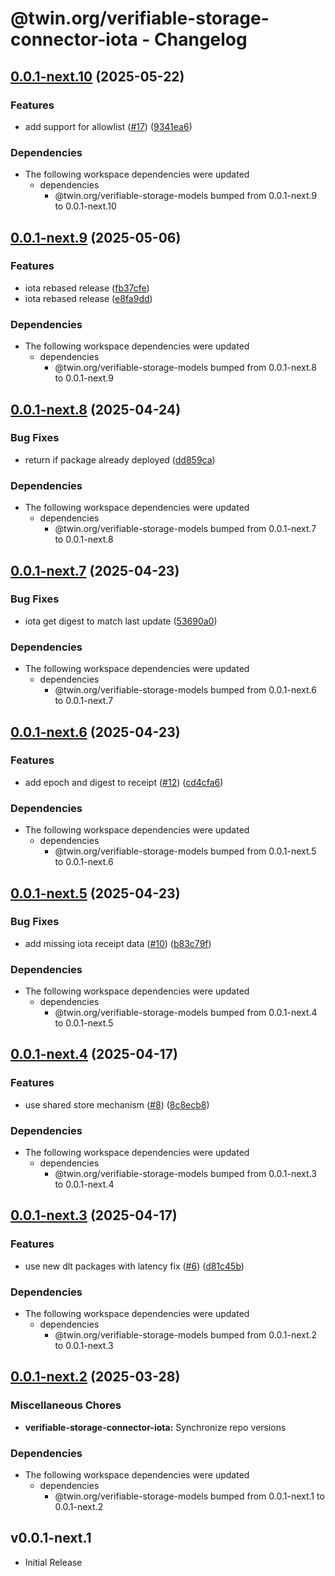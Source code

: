 # @twin.org/verifiable-storage-connector-iota - Changelog

## [0.0.1-next.10](https://github.com/twinfoundation/verifiable-storage/compare/verifiable-storage-connector-iota-v0.0.1-next.9...verifiable-storage-connector-iota-v0.0.1-next.10) (2025-05-22)


### Features

* add support for allowlist ([#17](https://github.com/twinfoundation/verifiable-storage/issues/17)) ([9341ea6](https://github.com/twinfoundation/verifiable-storage/commit/9341ea6b95dfbf2a5dc70a53e5979d7d0e8b2de6))


### Dependencies

* The following workspace dependencies were updated
  * dependencies
    * @twin.org/verifiable-storage-models bumped from 0.0.1-next.9 to 0.0.1-next.10

## [0.0.1-next.9](https://github.com/twinfoundation/verifiable-storage/compare/verifiable-storage-connector-iota-v0.0.1-next.8...verifiable-storage-connector-iota-v0.0.1-next.9) (2025-05-06)


### Features

* iota rebased release ([fb37cfe](https://github.com/twinfoundation/verifiable-storage/commit/fb37cfec62abe862bcb9b2285564b8ee6e59849b))
* iota rebased release ([e8fa9dd](https://github.com/twinfoundation/verifiable-storage/commit/e8fa9dd2a8a9c375ffc465f9b5c2048f6b0dca47))


### Dependencies

* The following workspace dependencies were updated
  * dependencies
    * @twin.org/verifiable-storage-models bumped from 0.0.1-next.8 to 0.0.1-next.9

## [0.0.1-next.8](https://github.com/twinfoundation/verifiable-storage/compare/verifiable-storage-connector-iota-v0.0.1-next.7...verifiable-storage-connector-iota-v0.0.1-next.8) (2025-04-24)


### Bug Fixes

* return if package already deployed ([dd859ca](https://github.com/twinfoundation/verifiable-storage/commit/dd859caadb7fa8323e214f6920e61e96202b4039))


### Dependencies

* The following workspace dependencies were updated
  * dependencies
    * @twin.org/verifiable-storage-models bumped from 0.0.1-next.7 to 0.0.1-next.8

## [0.0.1-next.7](https://github.com/twinfoundation/verifiable-storage/compare/verifiable-storage-connector-iota-v0.0.1-next.6...verifiable-storage-connector-iota-v0.0.1-next.7) (2025-04-23)


### Bug Fixes

* iota get digest to match last update ([53690a0](https://github.com/twinfoundation/verifiable-storage/commit/53690a0ffa9d38a69d184c90f975cc67199a5808))


### Dependencies

* The following workspace dependencies were updated
  * dependencies
    * @twin.org/verifiable-storage-models bumped from 0.0.1-next.6 to 0.0.1-next.7

## [0.0.1-next.6](https://github.com/twinfoundation/verifiable-storage/compare/verifiable-storage-connector-iota-v0.0.1-next.5...verifiable-storage-connector-iota-v0.0.1-next.6) (2025-04-23)


### Features

* add epoch and digest to receipt ([#12](https://github.com/twinfoundation/verifiable-storage/issues/12)) ([cd4cfa6](https://github.com/twinfoundation/verifiable-storage/commit/cd4cfa6bee19ee9b9896447d0b773bffd57fddf1))


### Dependencies

* The following workspace dependencies were updated
  * dependencies
    * @twin.org/verifiable-storage-models bumped from 0.0.1-next.5 to 0.0.1-next.6

## [0.0.1-next.5](https://github.com/twinfoundation/verifiable-storage/compare/verifiable-storage-connector-iota-v0.0.1-next.4...verifiable-storage-connector-iota-v0.0.1-next.5) (2025-04-23)


### Bug Fixes

* add missing iota receipt data ([#10](https://github.com/twinfoundation/verifiable-storage/issues/10)) ([b83c79f](https://github.com/twinfoundation/verifiable-storage/commit/b83c79fb453bb45af7c347dd7688eddbafdb442e))


### Dependencies

* The following workspace dependencies were updated
  * dependencies
    * @twin.org/verifiable-storage-models bumped from 0.0.1-next.4 to 0.0.1-next.5

## [0.0.1-next.4](https://github.com/twinfoundation/verifiable-storage/compare/verifiable-storage-connector-iota-v0.0.1-next.3...verifiable-storage-connector-iota-v0.0.1-next.4) (2025-04-17)


### Features

* use shared store mechanism ([#8](https://github.com/twinfoundation/verifiable-storage/issues/8)) ([8c8ecb8](https://github.com/twinfoundation/verifiable-storage/commit/8c8ecb83d32431952c594ea23d37040991f5b4d3))


### Dependencies

* The following workspace dependencies were updated
  * dependencies
    * @twin.org/verifiable-storage-models bumped from 0.0.1-next.3 to 0.0.1-next.4

## [0.0.1-next.3](https://github.com/twinfoundation/verifiable-storage/compare/verifiable-storage-connector-iota-v0.0.1-next.2...verifiable-storage-connector-iota-v0.0.1-next.3) (2025-04-17)


### Features

* use new dlt packages with latency fix ([#6](https://github.com/twinfoundation/verifiable-storage/issues/6)) ([d81c45b](https://github.com/twinfoundation/verifiable-storage/commit/d81c45bce035864a41bbd498815169d7257fbcb8))


### Dependencies

* The following workspace dependencies were updated
  * dependencies
    * @twin.org/verifiable-storage-models bumped from 0.0.1-next.2 to 0.0.1-next.3

## [0.0.1-next.2](https://github.com/twinfoundation/verifiable-storage/compare/verifiable-storage-connector-iota-v0.0.1-next.1...verifiable-storage-connector-iota-v0.0.1-next.2) (2025-03-28)


### Miscellaneous Chores

* **verifiable-storage-connector-iota:** Synchronize repo versions


### Dependencies

* The following workspace dependencies were updated
  * dependencies
    * @twin.org/verifiable-storage-models bumped from 0.0.1-next.1 to 0.0.1-next.2

## v0.0.1-next.1

- Initial Release
